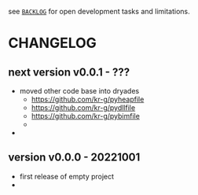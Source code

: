 
see [`BACKLOG`](./BACKLOG.md)
for open development tasks and limitations.


# CHANGELOG


## next version v0.0.1 - ???

- moved other code base into dryades
  - https://github.com/kr-g/pyheapfile
  - https://github.com/kr-g/pydllfile
  - https://github.com/kr-g/pybimfile
  -
-

## version v0.0.0 - 20221001

- first release of empty project 
- 
